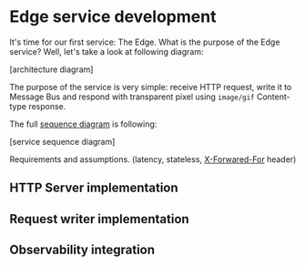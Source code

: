 # Edge service development

It's time for our first service: The Edge. What is the purpose of the Edge service? Well, let's take a look at following diagram:

[architecture diagram]

The purpose of the service is very simple: receive HTTP request, write it to Message Bus and respond with transparent pixel using `image/gif` Content-type response.

The full [sequence diagram](https://en.wikipedia.org/wiki/Sequence_diagram) is following:

[service sequence diagram]

Requirements and assumptions. (latency, stateless, [X-Forwared-For](https://docs.aws.amazon.com/elasticloadbalancing/latest/classic/x-forwarded-headers.html#x-forwarded-for) header)

## HTTP Server implementation

## Request writer implementation

## Observability integration

